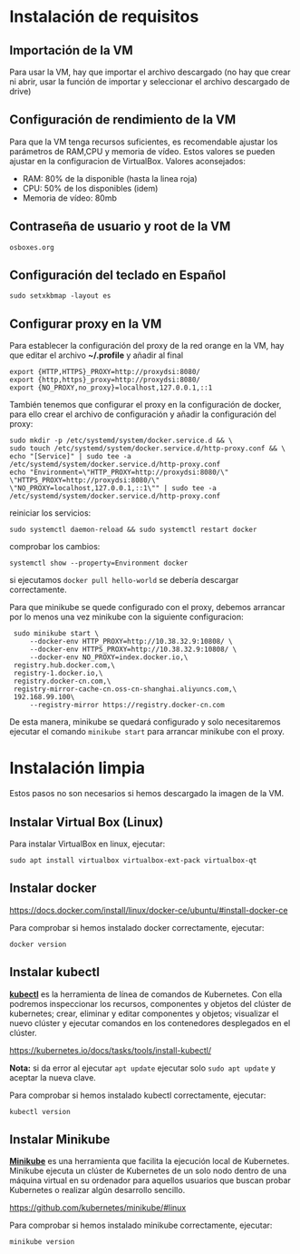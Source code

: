 # Instalación de requisitos

## Importación de la VM
Para usar la VM, hay que importar el archivo descargado (no hay que crear ni abrir, usar la función de importar y seleccionar el archivo descargado de drive)

## Configuración de rendimiento de la VM
Para que la VM tenga recursos suficientes, es recomendable ajustar los parámetros de RAM,CPU y memoria de vídeo. Estos valores se pueden ajustar en la configuracion de VirtualBox. Valores aconsejados:

- RAM: 80% de la disponible (hasta la linea roja)
- CPU: 50% de los disponibles (idem)
- Memoria de vídeo: 80mb

## Contraseña de usuario y root de la VM
`osboxes.org`

## Configuración del teclado en Español
`sudo setxkbmap -layout es`

## Configurar proxy en la VM
Para establecer la configuración del proxy de la red orange en la VM, hay que editar el archivo **~/.profile** y añadir al final
```
export {HTTP,HTTPS}_PROXY=http://proxydsi:8080/
export {http,https}_proxy=http://proxydsi:8080/
export {NO_PROXY,no_proxy}=localhost,127.0.0.1,::1
```
También tenemos que configurar el proxy en la configuración de docker, para ello crear el archivo de configuración y añadir la configuración del proxy:
```
sudo mkdir -p /etc/systemd/system/docker.service.d && \
sudo touch /etc/systemd/system/docker.service.d/http-proxy.conf && \
echo "[Service]" | sudo tee -a /etc/systemd/system/docker.service.d/http-proxy.conf
echo "Environment=\"HTTP_PROXY=http://proxydsi:8080/\" \"HTTPS_PROXY=http://proxydsi:8080/\" \"NO_PROXY=localhost,127.0.0.1,::1\"" | sudo tee -a /etc/systemd/system/docker.service.d/http-proxy.conf
```
reiniciar los servicios:
```
sudo systemctl daemon-reload && sudo systemctl restart docker
```
comprobar los cambios:
```
systemctl show --property=Environment docker
```
si ejecutamos `docker pull hello-world` se debería descargar correctamente.

Para que minikube se quede configurado con el proxy, debemos arrancar por lo menos una vez minikube con la siguiente configuracion:
```
 sudo minikube start \
     --docker-env HTTP_PROXY=http://10.38.32.9:10808/ \
     --docker-env HTTPS_PROXY=http://10.38.32.9:10808/ \
     --docker-env NO_PROXY=index.docker.io,\
 registry.hub.docker.com,\
 registry-1.docker.io,\
 registry.docker-cn.com,\
 registry-mirror-cache-cn.oss-cn-shanghai.aliyuncs.com,\
 192.168.99.100\
     --registry-mirror https://registry.docker-cn.com
```
De esta manera, minikube se quedará configurado y solo necesitaremos ejecutar el comando `minikube start` para arrancar minikube con el proxy.

# Instalación limpia
Estos pasos no son necesarios si hemos descargado la imagen de la VM.

## Instalar Virtual Box (Linux)
Para instalar VirtualBox en linux, ejecutar:

`sudo apt install virtualbox virtualbox-ext-pack virtualbox-qt`


## Instalar docker
https://docs.docker.com/install/linux/docker-ce/ubuntu/#install-docker-ce

Para comprobar si hemos instalado docker correctamente, ejecutar:

`docker version`

## Instalar kubectl
[**kubectl**](https://kubernetes.io/docs/reference/kubectl/overview) es la herramienta de línea de comandos de Kubernetes. Con ella podremos inspeccionar los recursos, componentes y objetos del clúster de kubernetes; crear, eliminar y editar componentes y objetos; visualizar el nuevo clúster y ejecutar comandos en los contenedores desplegados en el clúster.

https://kubernetes.io/docs/tasks/tools/install-kubectl/

**Nota:** si da error al ejecutar `apt update` ejecutar solo `sudo apt update` y aceptar la nueva clave.

Para comprobar si hemos instalado kubectl correctamente, ejecutar:

`kubectl version`



## Instalar Minikube

[**Minikube**](https://github.com/kubernetes/minikube/) es una herramienta que facilita la ejecución local de Kubernetes. Minikube ejecuta un clúster de Kubernetes de un solo nodo dentro de una máquina virtual en su ordenador para aquellos usuarios que buscan probar Kubernetes o realizar algún desarrollo sencillo.

https://github.com/kubernetes/minikube/#linux

Para comprobar si hemos instalado minikube correctamente, ejecutar:

`minikube version`
